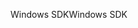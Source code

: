 <span data-ttu-id="b5800-101">Windows SDK</span><span class="sxs-lookup"><span data-stu-id="b5800-101">Windows SDK</span></span>